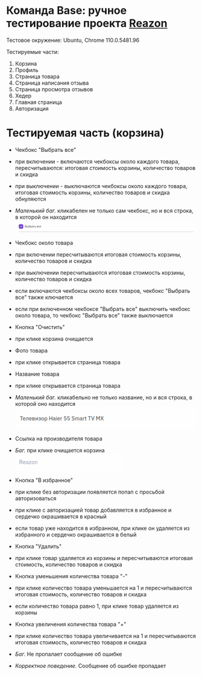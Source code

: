 # Команда Base: ручное тестирование проекта [Reazon](https://www.reazon.ru/)

Тестовое окружение: Ubuntu, Chrome 110.0.5481.96

Тестируемые части:
1. Корзина
2. Профиль
3. Страница товара
4. Страница написания отзыва
5. Страница просмотра отзывов
6. Хедер
7. Главная страница
8. Авторизация

# Тестируемая часть (корзина)
- Чекбокс "Выбрать все"
 - при включении - включаются чекбоксы около каждого товара, пересчитываются: итоговая стоимость корзины, количество товаров и скидка
 - при выключении - выключаются чекбоксы около каждого товара, итоговая стоимость корзины, количество товаров и скидка обнуляются
 - *Маленький баг.* кликабелен не только сам чекбокс, но и вся строка, в которой он находится ![Чекбокс "Выбрать все"](/images/checkbox_select-all.png)
- Чекбокс около товара
 - при включении пересчитываются итоговая стоимость корзины, количество товаров и скидка
 - при выключении пересчитываются итоговая стоимость корзины, количество товаров и скидка
 - если включаются чекбоксы около всех товаров, чекбокс "Выбрать все" также ключается
 - если при включенном чекбоксе "Выбрать все" выключить чекбокс около товара, то чекбокс "Выбрать все" также выключается
- Кнопка "Очистить"
 - при клике корзина очищается
- Фото товара
 - при клике открывается страница товара
- Название товара
 - при клике открывается страница товара
 - *Маленький баг.* кликабельно не только название, но и вся строка, в которой оно находится ![Строка с названием товара](/images/product_name_line.png)
- Ссылка на производителя товара
 - *Баг.* при клике очищается корзина ![Ссылка на производителя товара](/images/manufacturer_link.png)
- Кнопка "В избранное"
 - при клике без авторизации появляется попап с просьбой авторизоваться
 - при клике с авторизацией товар добавляется в избранное и сердечко окрашивается в красный
 - если товар уже находится в избранном, при клике он удаляется из избранного и сердечко окрашивается в белый
- Кнопка "Удалить"
 - при клике товар удаляется из корзины и пересчитываются итоговая стоимость, количество товаров и скидка
- Кнопка уменьшения количества товара "-"
 - при клике количество товара уменьшается на 1 и пересчитываются итоговая стоимость, количество товаров и скидка
 - если количество товара равно 1, при клике товар удаляется из корзины
- Кнопка увеличения количества товара "+"
 - при клике количество товара увеличивается на 1 и пересчитываются итоговая стоимость, количество товаров и скидка

 - *Баг.* Не пропалает сообщение об ошибке
 - *Корректное поведение.* Сообщение об ошибке пропадает
